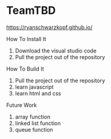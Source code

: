 # TeamTBD
https://ryanschwarzkopf.github.io/

How To Install It
1. Download the visual studio code
2. Pull the project out of the repository


How To Build It
1. Pull the project out of the repository 
2. learn javascript
3. learn html and css


Future Work
1. array function
2. linked list function
3. queue function


